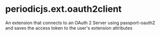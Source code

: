 # periodicjs.ext.oauth2client
An extension that connects to an OAuth 2 Server using passport-oauth2 and saves the access token to the user's extension attributes
